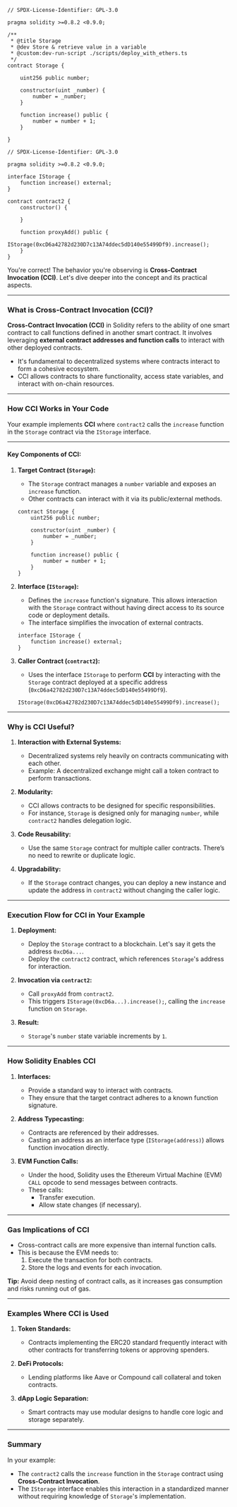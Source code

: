 ```solidity
// SPDX-License-Identifier: GPL-3.0

pragma solidity >=0.8.2 <0.9.0;

/**
 * @title Storage
 * @dev Store & retrieve value in a variable
 * @custom:dev-run-script ./scripts/deploy_with_ethers.ts
 */
contract Storage {

    uint256 public number;

    constructor(uint _number) {
        number = _number;
    }

    function increase() public {
        number = number + 1;
    }

}
```


```solidity
// SPDX-License-Identifier: GPL-3.0

pragma solidity >=0.8.2 <0.9.0;

interface IStorage {
    function increase() external;
}

contract contract2 {
    constructor() {

    }

    function proxyAdd() public {
        IStorage(0xcD6a42782d230D7c13A74ddec5dD140e55499Df9).increase();
    }
}

```


You're correct! The behavior you're observing is **Cross-Contract Invocation (CCI)**. Let's dive deeper into the concept and its practical aspects.

---

### **What is Cross-Contract Invocation (CCI)?**

**Cross-Contract Invocation (CCI)** in Solidity refers to the ability of one smart contract to call functions defined in another smart contract. It involves leveraging **external contract addresses and function calls** to interact with other deployed contracts.

- It's fundamental to decentralized systems where contracts interact to form a cohesive ecosystem.
- CCI allows contracts to share functionality, access state variables, and interact with on-chain resources.

---

### **How CCI Works in Your Code**

Your example implements **CCI** where `contract2` calls the `increase` function in the `Storage` contract via the `IStorage` interface.

---

#### **Key Components of CCI:**

1. **Target Contract (`Storage`):**
   - The `Storage` contract manages a `number` variable and exposes an `increase` function.
   - Other contracts can interact with it via its public/external methods.

   ```solidity
   contract Storage {
       uint256 public number;

       constructor(uint _number) {
           number = _number;
       }

       function increase() public {
           number = number + 1;
       }
   }
   ```

2. **Interface (`IStorage`):**
   - Defines the `increase` function's signature. This allows interaction with the `Storage` contract without having direct access to its source code or deployment details.
   - The interface simplifies the invocation of external contracts.

   ```solidity
   interface IStorage {
       function increase() external;
   }
   ```

3. **Caller Contract (`contract2`):**
   - Uses the interface `IStorage` to perform **CCI** by interacting with the `Storage` contract deployed at a specific address (`0xcD6a42782d230D7c13A74ddec5dD140e55499Df9`).

   ```solidity
   IStorage(0xcD6a42782d230D7c13A74ddec5dD140e55499Df9).increase();
   ```

---

### **Why is CCI Useful?**

1. **Interaction with External Systems:**
   - Decentralized systems rely heavily on contracts communicating with each other.
   - Example: A decentralized exchange might call a token contract to perform transactions.

2. **Modularity:**
   - CCI allows contracts to be designed for specific responsibilities.
   - For instance, `Storage` is designed only for managing `number`, while `contract2` handles delegation logic.

3. **Code Reusability:**
   - Use the same `Storage` contract for multiple caller contracts. There’s no need to rewrite or duplicate logic.

4. **Upgradability:**
   - If the `Storage` contract changes, you can deploy a new instance and update the address in `contract2` without changing the caller logic.

---

### **Execution Flow for CCI in Your Example**

1. **Deployment:**
   - Deploy the `Storage` contract to a blockchain. Let's say it gets the address `0xcD6a...`.
   - Deploy the `contract2` contract, which references `Storage`'s address for interaction.

2. **Invocation via `contract2`:**
   - Call `proxyAdd` from `contract2`.
   - This triggers `IStorage(0xcD6a...).increase();`, calling the `increase` function on `Storage`.

3. **Result:**
   - `Storage`'s `number` state variable increments by `1`.

---

### **How Solidity Enables CCI**

1. **Interfaces:** 
   - Provide a standard way to interact with contracts.
   - They ensure that the target contract adheres to a known function signature.

2. **Address Typecasting:** 
   - Contracts are referenced by their addresses.
   - Casting an address as an interface type (`IStorage(address)`) allows function invocation directly.

3. **EVM Function Calls:**
   - Under the hood, Solidity uses the Ethereum Virtual Machine (EVM) `CALL` opcode to send messages between contracts.
   - These calls:
     - Transfer execution.
     - Allow state changes (if necessary).

---

### **Gas Implications of CCI**

- Cross-contract calls are more expensive than internal function calls.
- This is because the EVM needs to:
  1. Execute the transaction for both contracts.
  2. Store the logs and events for each invocation.

**Tip:** Avoid deep nesting of contract calls, as it increases gas consumption and risks running out of gas.

---

### **Examples Where CCI is Used**

1. **Token Standards:**
   - Contracts implementing the ERC20 standard frequently interact with other contracts for transferring tokens or approving spenders.

2. **DeFi Protocols:**
   - Lending platforms like Aave or Compound call collateral and token contracts.

3. **dApp Logic Separation:**
   - Smart contracts may use modular designs to handle core logic and storage separately.

---

### **Summary**

In your example:
- The `contract2` calls the `increase` function in the `Storage` contract using **Cross-Contract Invocation**.
- The `IStorage` interface enables this interaction in a standardized manner without requiring knowledge of `Storage`'s implementation.

